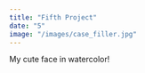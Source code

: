 ```yaml
---
title: "Fifth Project"
date: "5"
image: "/images/case_filler.jpg"
---
```


My cute face in watercolor!
